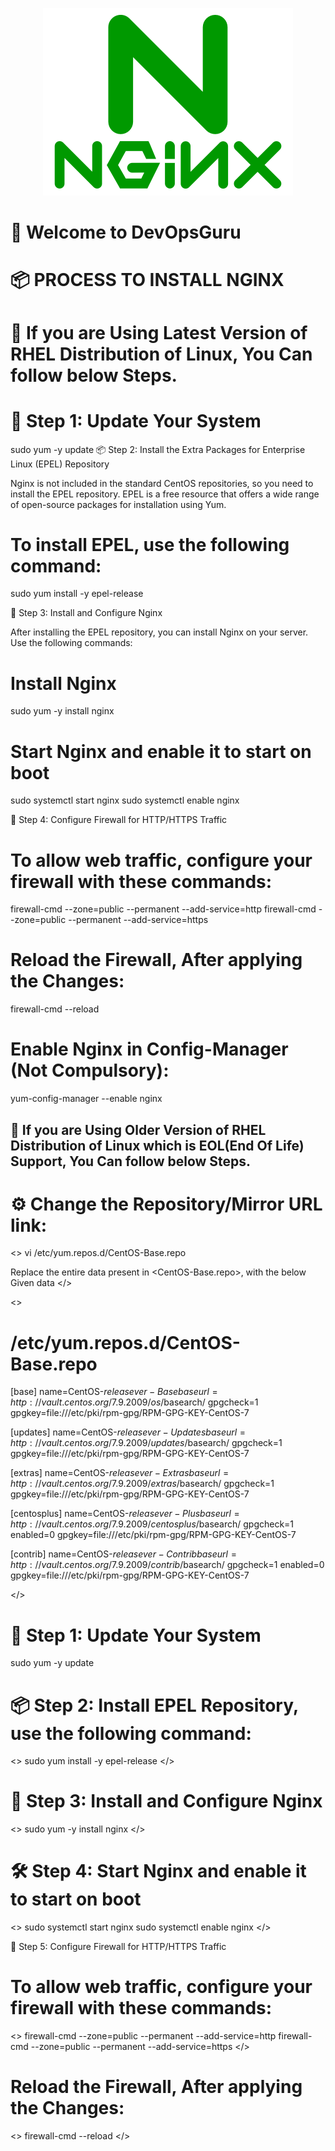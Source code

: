 <p align="center">
  <img src="https://github.com/Cancerian786/Favicon/blob/main/nginx.png" alt="DevOpsGuru Banner">
</p>

# 🎉 Welcome to DevOpsGuru

# 📦 PROCESS TO INSTALL NGINX

# 📄 If you are Using Latest Version of RHEL Distribution of Linux, You Can follow below Steps.

# 🔄 Step 1: Update Your System

<EOL>
sudo yum -y update
</EOL>
📦 Step 2: Install the Extra Packages for Enterprise Linux (EPEL) Repository

Nginx is not included in the standard CentOS repositories, so you need to install the EPEL repository. EPEL is a free resource that offers a wide range of open-source packages for installation using Yum.

# To install EPEL, use the following command:

sudo yum install -y epel-release

🚀 Step 3: Install and Configure Nginx

After installing the EPEL repository, you can install Nginx on your server. Use the following commands:

# Install Nginx

sudo yum -y install nginx

# Start Nginx and enable it to start on boot

sudo systemctl start nginx
sudo systemctl enable nginx

🔐 Step 4: Configure Firewall for HTTP/HTTPS Traffic

# To allow web traffic, configure your firewall with these commands:

firewall-cmd --zone=public --permanent --add-service=http
firewall-cmd --zone=public --permanent --add-service=https

# Reload the Firewall, After applying the Changes:

firewall-cmd --reload

# Enable Nginx in Config-Manager (Not Compulsory):

yum-config-manager --enable nginx

## 📄 If you are Using Older Version of RHEL Distribution of Linux which is EOL(End Of Life) Support, You Can follow below Steps.

# ⚙️ Change the Repository/Mirror URL link:

<>
vi /etc/yum.repos.d/CentOS-Base.repo

Replace the entire data present in <CentOS-Base.repo>, with the below Given data
</>

<>

# /etc/yum.repos.d/CentOS-Base.repo

[base]
name=CentOS-$releasever - Base
baseurl=http://vault.centos.org/7.9.2009/os/$basearch/
gpgcheck=1
gpgkey=file:///etc/pki/rpm-gpg/RPM-GPG-KEY-CentOS-7

[updates]
name=CentOS-$releasever - Updates
baseurl=http://vault.centos.org/7.9.2009/updates/$basearch/
gpgcheck=1
gpgkey=file:///etc/pki/rpm-gpg/RPM-GPG-KEY-CentOS-7

[extras]
name=CentOS-$releasever - Extras
baseurl=http://vault.centos.org/7.9.2009/extras/$basearch/
gpgcheck=1
gpgkey=file:///etc/pki/rpm-gpg/RPM-GPG-KEY-CentOS-7

[centosplus]
name=CentOS-$releasever - Plus
baseurl=http://vault.centos.org/7.9.2009/centosplus/$basearch/
gpgcheck=1
enabled=0
gpgkey=file:///etc/pki/rpm-gpg/RPM-GPG-KEY-CentOS-7

[contrib]
name=CentOS-$releasever - Contrib
baseurl=http://vault.centos.org/7.9.2009/contrib/$basearch/
gpgcheck=1
enabled=0
gpgkey=file:///etc/pki/rpm-gpg/RPM-GPG-KEY-CentOS-7

</>

# 🔄 Step 1: Update Your System

sudo yum -y update

# 📦 Step 2: Install EPEL Repository, use the following command:

<>
sudo yum install -y epel-release
</>

# 🚀 Step 3: Install and Configure Nginx

<>
sudo yum -y install nginx
</>

# 🛠️ Step 4: Start Nginx and enable it to start on boot

<>
sudo systemctl start nginx
sudo systemctl enable nginx
</>

🔐 Step 5: Configure Firewall for HTTP/HTTPS Traffic

# To allow web traffic, configure your firewall with these commands:

<>
firewall-cmd --zone=public --permanent --add-service=http
firewall-cmd --zone=public --permanent --add-service=https
</>

# Reload the Firewall, After applying the Changes:

<>
firewall-cmd --reload
</>
